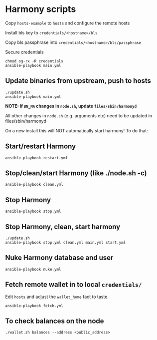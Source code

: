 # Harmony scripts

Copy `hosts-example` to `hosts` and configure the remote hosts

Install bls key to `credentials/<hostname>/bls`

Copy bls passphrase into `credentials/<hostname>/bls/passphrase`

Secure credentials

```
chmod og-rx -R credentials
ansible-playbook main.yml
```

## Update binaries from upstream, push to hosts

```
./update.sh
ansible-playbook main.yml
```

**NOTE: If `BN_MA` changes in `node.sh`, update `files/sbin/harmonyd`**

All other changes in `node.sh` (e.g. arguments etc) need to be updated in files/sbin/harmonyd

On a new install this will NOT automatically start harmony! To do that:

## Start/restart Harmony

```
ansible-playbook restart.yml
```

## Stop/clean/start Harmony (like ./node.sh -c)

```
ansible-playbook clean.yml
```

## Stop Harmony

```
ansible-playbook stop.yml
```

## Stop Harmony, clean, start harmony

```
./update.sh
ansible-playbook stop.yml clean.yml main.yml start.yml
```

## Nuke Harmony database and user

```
ansible-playbook nuke.yml
```

## Fetch remote wallet in to local `credentials/`

Edit `hosts` and adjust the `wallet_home` fact to taste.

```
ansible-playbook fetch.yml
```

## To check balances on the node

```
./wallet.sh balances --address <public_address>
```
